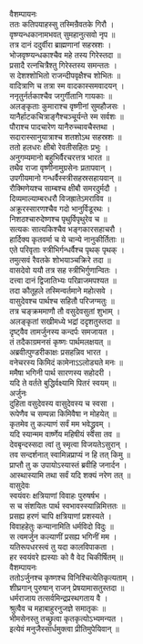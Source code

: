 वैशम्पायनः  
ततः कतिपयाहस्सु तस्मिन्रैवतके गिरौ ।  
वृष्ण्यन्धकानामभवत् सुमहानुत्सवो नृप ॥  
तत्र दानं ददुर्वीरा ब्राह्मणानां सहस्रशः ।  
भोजवृष्ण्यन्धकाश्चैव महे तस्य गिरेस्तदा ॥  
प्रसादै रत्नचित्रैश्तु गिरेस्तस्य समन्ततः ।  
स देशश्शोभितो राजन्दीपवृक्षैश्च शोभितः ॥  
वादित्राणि च तत्रा स्म वादकास्समवादयन् ।  
ननृतुर्नर्तकाश्चैव जगुर्गीतानि गायकाः ॥  
अलङ्कृताः कुमाराश्च वृष्णीनां सुमहौजसः ।  
यानैर्हाटकचित्राङ्गैश्चञ्चूर्यन्ते स्म सर्वशः ॥  
पौराश्च पादचारेण यानैरुच्चावचैस्तथा ।  
सदारास्सानुयात्राश्च शतशोऽथ सहस्रशः ॥  
ततो हलधरः क्षीबो रेवतीसहितः प्रभुः ।  
अनुगम्यमानो बहुभिर्वैरचरत्तत्र भारत ॥  
तथैव राजा वृष्णीनामुग्रसेनः प्रतापवान् ।  
उपगीयमानो गन्धर्वैस्स्त्रीसहस्रसहायवान् ॥  
रौक्मिणेयश्च साम्बश्च क्षीबौ समरदुर्मदौ ।  
दिव्यमाल्याम्बरधरौ विजह्रातेऽमराविव ॥  
अक्रूरस्सारणश्चैव गदो भानुर्विडूरथः ।  
निशठश्चारुदेष्णश्च पृथुर्विपृथुरेव च ॥  
सत्यकः सात्यकिश्चैव भङ्गकारसहाचरौ ।  
हार्दिक्य कृतवर्मा च ये चान्ये नानुकीर्तिताः ॥  
एते परिवृताः स्त्रीभिर्गन्धर्वैश्च पृथक् पृथक् ।  
तमुत्सवं रैवतके शोभयाञ्चक्रिरे तदा ॥  
वासदेवो ययौ तत्र सह स्त्रीभिर्गुणान्वितः ।  
दत्त्वा दानं द्विजातिभ्यः परिव्राजमपश्यत ॥  
तदा कौतूहले तस्मिन्वर्तमाने महोत्सवे ।  
वासुदेवश्च पार्थश्च सहितौ परिजग्मतुः ॥  
तत्र चङ्क्रममाणौ तौ वसुदेवसुतां शुभाम् ।  
अलङ्कृतां सखीमध्ये भद्रां ददृशतुस्तदा ॥  
दृष्ट्वैव तामर्जुनस्य कन्दर्पः समजायत ।  
तं तदैकाग्रमनसं कृष्णः पार्थमलक्षयत् ॥  
अब्रवीत्पुण्डरीकाक्षः प्रसहन्निव भारत ।  
वनेचरस्य किमिदं कामेनाऽऽलोड्यते मनः ॥  
ममैषा भगिनी पार्थ सारणस्य सहोदरी ।  
यदि ते वर्तते बुद्धिर्वक्ष्यामि पितरं स्वयम् ॥  
अर्जुनः  
दुहिता वसुदेवस्य वासुदेवस्य च स्वसा ।  
रूपेणैव च सम्पन्ना किमिवैषा न मोहयेत् ॥  
कृतमेव तु कल्याणं सर्वं मम भवेद्ध्रुवम् ।  
यदि स्यान्मम वार्ष्णेय महिषीयं स्वसा तव ॥  
देवबृन्दस्सदा त्वां तु स्मृत्वा विजयतेऽसुरान् ।  
तव सन्दर्शनात् स्वामिन्नप्राप्यं न हि तत् किमु ॥  
प्राप्तौ तु क उपायोऽस्यास्तं ब्रवीहि जनार्दन ।  
आस्थास्यामि तथा सर्वं यदि शक्यं नरेण तत् ॥  
वासुदेवः  
स्वयंवरः क्षत्रियाणां विवाहः पुरुषर्षभ ।  
स च संशयितः पार्थ स्वभावस्स्यान्निमित्ततः ॥  
प्रसह्य हरणं चापि क्षत्रियाणां प्रशस्यते ।  
विवाहहेतुः कन्यानामिति धर्मविदो विदुः ॥  
स त्वमर्जुन कल्याणीं प्रसह्य भगिनीं मम ।  
यतिरूपधरस्त्वं तु यदा कालविपाकता ।  
हर स्वयंवरे ह्यस्याः को वै वेद चिकीर्षितम् ॥  
वैशम्पायनः  
ततोऽर्जुनश्च कृष्णश्च विनिश्चित्येतिकृत्यताम् ।  
शीघ्रगान् पुरुषान् राजन् प्रेषयामासतुस्तदा ॥  
धर्मराजाय तत्सर्वमिन्द्रप्रस्थगताय वै ।  
श्रुत्वैव च महाबाहुरनुजज्ञे समातृकः ॥  
भीमसेनस्तु तच्छ्रुत्वा कृतकृत्योऽभ्यमन्यत ।  
इत्येवं मनुजैस्सार्धमुक्त्वा प्रीतिमुपेयिवान् ॥  

